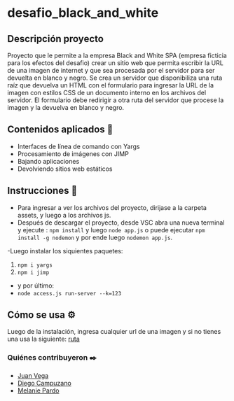 # desafio_black_and_white

## Descripción proyecto
Proyecto que le permite a la empresa Black and White SPA (empresa ficticia para los efectos del desafio) crear un sitio web que permita escribir la URL de una imagen de internet y que sea procesada por el servidor para ser devuelta en blanco y negro. Se crea un servidor que disponibiliza una ruta raíz que devuelva un HTML con el
formulario para ingresar la URL de la imagen con estilos CSS de un documento interno en los archivos del servidor. El formulario debe redirigir a otra ruta del servidor que procese la imagen y la devuelva en blanco y negro.

## Contenidos aplicados 📖

- Interfaces de línea de comando con Yargs
- Procesamiento de imágenes con JIMP
- Bajando aplicaciones
- Devolviendo sitios web estáticos


## Instrucciones 📌
- Para ingresar a ver los archivos del proyecto, dirijase a la carpeta assets, y luego a los archivos js.
- Después de descargar el proyecto, desde VSC abra una nueva terminal y ejecute : `npm install` y luego
`node app.js` o puede ejecutar `npm install -g nodemon` y por ende luego `nodemon app.js`.

-Luego instalar los siquientes paquetes:  
1. `npm i yargs`
2. `npm i jimp`
 - y por último:
 - `node access.js run-server --k=123`


## Cómo se usa ⚙️
  Luego de la instalación, ingresa cualquier url de una imagen y si no tienes una usa la siguiente: [ruta](https://miviaje.com/wp-content/uploads/2016/05/shutterstock_337174700.jpg)
### Quiénes contribuyeron ✒️

+ [Juan Vega](https://github.com/juanv5)
+ [Diego Campuzano](https://github.com/hermani456)
+ [Melanie Pardo](https://github.com/melaniepardo)
